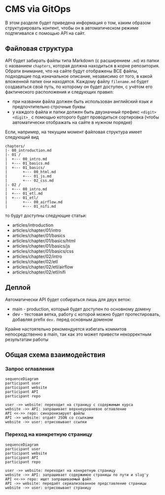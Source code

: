 # CMS via GitOps

В этом разделе будет приведена информация о том, каким образом структурировать контент, чтобы он в автоматическом режиме подтягивался с помощью API на сайт.

## Файловая структура

API будет забирать файлы типа Markdown (с расширением `.md`) из папки с названием `chapters`, которая должна находиться в корне репозитория. 
Обрати внимание, что на сайте будут отображены ВСЕ файлы, подходящие под изначальное описание, независимо от того, в какой вложенной папке они находятся.
Каждому файлу `filename.md` будет создаваться свой путь, по которому он будет доступен, с учётом его фактического расположения и следующих правил:
- при названии файла должен быть использован английский язык и предпочтительно строчные буквы
- у каждого файла и папки должен быть двузначный префикс `<digit><digit>_` с помощью которого будет проводиться сортировка (чтобы автоматически отображать на сайте в нужном порядке)

Если, например, на текущим момент файловая структура имеет следующий вид
```
chapters/
|- 00_introduction.md
|- 01 /
|  +--- 00_intro.md
|  +--- 01_basics.md
|  +--- 01_basics/
|       +--- 00_html.md
|       +--- 01_js.md
|       +--- 02_css.md
|- 02 /
|  +--- 00_intro.md
|  +--- 01_etl.md
|  +--- 01_etl/
|       +--- 00_airflow.md
|       +--- 01_nifi.md
```

то будут доступны следующие статьи:
- articles/introduction
- articles/chapter/01/intro
- articles/chapter/01/basics
- articles/chapter/01/basics/html
- articles/chapter/01/basics/js
- articles/chapter/01/basics/css
- articles/chapter/02/intro
- articles/chapter/02/etl
- articles/chapter/02/etl/airflow
- articles/chapter/02/etl/nifi

## Деплой

Автоматически API будет собираться лишь для двух веток:
- main - production, который будет доступен по основному домену
- dev - тестовая ветка, работу с которой можно будет протестировать, добавляя prefix `dev.` перед основным доменом

Крайне настоятельно рекомендуется избегать коммитов непосредственно в main, так как это может привести некорректным результатам работы

## Общая схема взаимодействия

### Запрос оглавления

```mermaid
sequenceDiagram
participant user
participant website
participant API
participant repo

user ->> website: переходит на страницу с содержимым курса
website ->> API: запрашивает верхнеуровневое оглавление
API <<->> repo: синхронизирует файлы
API ->> website: отдаёт JSON со ссылками
website ->> user: отрисовывает ссылки
```

### Переход на конкретную страницу

```mermaid
sequenceDiagram
participant user
participant website
participant API
participant repo

user ->> website: переходит на конкретную страницу
website ->> API: запрашивает содержимое страницы по пути и slug'у
API <<->> repo: ищет запрашиваемый файл
API ->> website: передаёт сериализованное представление страницы
website ->> user: отрисовывает страницу
```
